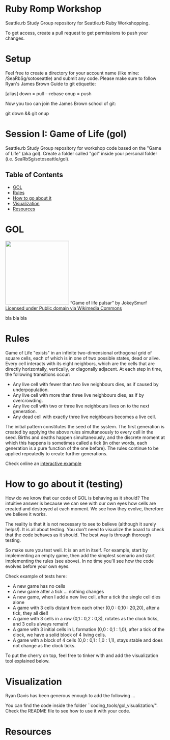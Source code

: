 # Ruby Romp Workshop

Seattle.rb Study Group repository for Seattle.rb Ruby Workshopping.

To get access, create a pull request to get permissions to push your changes.

Setup
=====

Feel free to create a directory for your account name (like mine: /SeaRbSg/sotoseattle) and submit any code. Please make sure to follow Ryan's James Brown Guide to git etiquette:

[alias]
down = pull --rebase
onup = push

Now you too can join the James Brown school of git:

git down && git onup

Session I: Game of Life (gol)
=============================

Seattle.rb Study Group repository for workshop code based on the "Game of Life" (aka gol). Create a folder called "gol" inside your personal folder (i.e. SeaRbSg/sotoseattle/gol).

Table of Contents
-----------------

- [GOL](#gol)
- [Rules](#rules)
- [How to go about it](#how-to-go-about-it)
- [Visualization](#visualization)
- [Resources](#resources)

GOL
===

<p><img class="left" src="/images/Nov14/Game_of_life_pulsar.gif" width="200" />
“Game of life pulsar” by JokeySmurf <a href="http://commons.wikimedia.org/wiki/File:Game_of_life_pulsar.gif#mediaviewer/File:Game_of_life_pulsar.gif">Licensed under Public domain via Wikimedia Commons</a></p>

bla bla bla


Rules
=====

Game of Life "exists" in an infinite two-dimensional orthogonal grid of square cells, each of which is in one of two possible states, dead or alive. Every cell interacts with its eight neighbors, which are the cells that are directly horizontally, vertically, or diagonally adjacent. At each step in time, the following transitions occur:

- Any live cell with fewer than two live neighbours dies, as if caused by underpopulation.
- Any live cell with more than three live neighbours dies, as if by overcrowding.
- Any live cell with two or three live neighbours lives on to the next generation.
- Any dead cell with exactly three live neighbours becomes a live cell.

The initial pattern constitutes the seed of the system. The first generation is created by applying the above rules simultaneously to every cell in the seed. Births and deaths happen simultaneously, and the discrete moment at which this happens is sometimes called a tick (in other words, each generation is a pure function of the one before). The rules continue to be applied repeatedly to create further generations.

Check online an [interactive example](http://pmav.eu/stuff/javascript-game-of-life-v3.1.1/)

How to go about it (testing)
============================

How do we know that our code of GOL is behaving as it should? The intuitive answer is because we can see with our own eyes how cells are created and destroyed at each moment. We see how they evolve, therefore we believe it works.

The reality is that it is not necessary to see to believe (although it surely helps!). It is all about testing. You don't need to visualize the board to check that the code behaves as it should. The best way is through thorough testing.

So make sure you test well. It is an art in itself. For example, start by implementing an empty game, then add the simplest scenario and start implementing the rules (see above). In no time you'll see how the code evolves before your own eyes.

Check example of tests here:
  - A new game has no cells
  - A new game after a tick ... nothing changes
  - A new game, when I add a new live cell, after a tick the single cell dies alone
  - A game with 3 cells distant from each other (0,0 : 0,10 : 20,20), after a tick, they all die!!
  - A game with 3 cells in a row (0,1 : 0,2 : 0,3), rotates as the clock ticks, and 3 cells always remain!
  - A game with 3 initial cells in L formation (0,0 : 0,1 : 1,0), after a tick of the clock, we have a solid block of 4 living cells.
  - A game with a block of 4 cells (0,0 : 0,1 : 1,0 : 1,1), stays stable and does not change as the clock ticks.

To put the cherry on top, feel free to tinker with and add the visualization tool explained below.


Visualization
=============

Ryan Davis has been generous enough to add the following ...

You can find the code inside the folder ``coding_tools/gol_visualization/". Check the README file to see how to use it with your code.

Resources
=========



